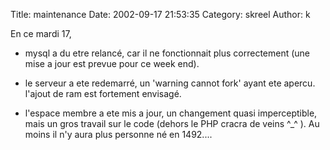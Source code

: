 Title: maintenance
Date: 2002-09-17 21:53:35
Category: skreel
Author: k

En ce mardi 17,
- mysql a du etre relancé, car il ne fonctionnait plus correctement (une mise a jour est prevue pour ce week end).

- le serveur a ete redemarré, un 'warning cannot fork' ayant ete apercu. l'ajout de ram est fortement envisagé.

- l'espace membre a ete mis a jour, un changement quasi imperceptible, mais un gros travail sur le code (dehors le PHP cracra de veins ^_^ ). Au moins il n'y aura plus personne né en 1492....
